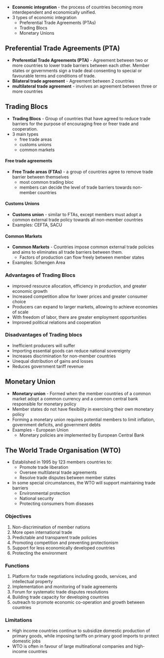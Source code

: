
- **Economic integration** - the process of countries becoming more interdependent and economically unified. 
- 3 types of economic integration
	- Preferential Trade Agreements (PTAs)
	- Trading Blocs
	- Monetary Unions
## Preferential Trade Agreements (PTA)
- **Preferential Trade Agreements (PTA)** -  Agreement between two or more countries to lower trade barriers between each other. Member states or governments sign a trade deal consenting to special or favourable terms and conditions of trade. 
- **Bilateral trade agreement** - Agreement between 2 countries
- **multilateral trade agreement** - involves an agreement between three or more countries
## Trading Blocs 
- **Trading Blocs** - Group of countries that have agreed to reduce trade barriers for the purpose of encouraging free or freer trade and cooperation.
- 3 main types
	- free trade areas
	- customs unions 
	- common markets
#### Free trade agreements
- **Free Trade areas (FTAs)** - a group of countries agree to remove trade barrier between themselves
	- most common trading bloc
	- members can decide the level of trade barriers towards non-member countries
#### Customs Unions
- **Customs union** - similar to FTAs, except members must adopt a common external trade policy towards all non-member countries
- Examples: CEFTA, SACU
#### Common Markets
- **Common Markets** - Countries impose common external trade policies and aims to eliminates all trade barriers between them. 
	- Factors of production can flow freely between member states
- Examples: Schengen Area
### Advantages of Trading Blocs 
- improved resource allocation, efficiency in production, and greater economic growth 
- Increased competition allow for lower prices and greater consumer choice
- Producers can expand to larger markets, allowing to achieve economies of scale
- With freedom of labor, there are greater employment opportunities
- Improved political relations and cooperation
### Disadvantages of Trading blocs
- Inefficient producers will suffer
- Importing essential goods can reduce national sovereignty 
- Increases discrimination for non-member countries 
- Unequal distribution of gains and losses
- Reduces government tariff revenue 
## Monetary Union 
- **Monetary union** - Formed when the member countries of a common market adopt a common currency and a common central bank responsible for monetary policy 
- Member states do not have flexibility in exercising their own monetary policy 
- Forming a monetary union requires potential members to limit inflation, government deficits, and government debts
- Examples  - European Union 
	- Monetary policies are implemented by European Central Bank 
## The World Trade Organisation (WTO)
- Established in 1995 by 123 members countries to:
	- Promote trade liberation
	- Oversee multilateral trade agreements
	- Resolve trade disputes between member states
- In some special circumstances, the WTO will support maintaining trade barriers
	- Environmental protection
	- National security
	- Protecting consumers from diseases
### Objectives
1. Non-discrimination of member nations
2. More open international trade
3. Predictable and transparent trade policies 
4. Promoting competition and preventing protectionism 
5. Support for less economically developed countries
6. Protecting the environment
### Functions
1. Platform for trade negotiations including goods, services, and intellectual property
2. Implementation and monitoring of trade agreements
3. Forum for systematic trade disputes resolutions
4. Building trade capacity for developing countries
5. outreach to promote economic co-operation and growth between countries
### Limitations
- High income countries continue to subsidize domestic production of primary goods, while imposing tariffs on primary good imports to protect domestic jobs
- WTO is often in favour of large multinational companies and high-income countries 